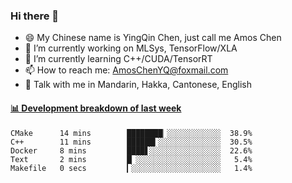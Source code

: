 ### Hi there 👋
- 😄 My Chinese name is YingQin Chen, just call me Amos Chen
- 🔭 I’m currently working on MLSys, TensorFlow/XLA
- 🌱 I’m currently learning C++/CUDA/TensorRT
- 📫 How to reach me: AmosChenYQ@foxmail.com
- 💬 Talk with me in Mandarin, Hakka, Cantonese, English

<!-- waka-box start -->
#### <a href="https://gist.github.com/becb911736b10de673d72f2a472b1e52" target="_blank">📊 Development breakdown of last week</a>
```text
CMake      14 mins        ████████▏░░░░░░░░░░░░  38.9%
C++        11 mins        ██████▍░░░░░░░░░░░░░░  30.5%
Docker     8 mins         ████▋░░░░░░░░░░░░░░░░  22.6%
Text       2 mins         █▏░░░░░░░░░░░░░░░░░░░   5.4%
Makefile   0 secs         ▎░░░░░░░░░░░░░░░░░░░░   1.4%
```
<!-- waka-box end -->


<!--
**AmosChenYQ/AmosChenYQ** is a ✨ _special_ ✨ repository because its `README.md` (this file) appears on your GitHub profile.

Here are some ideas to get you started:

- 🔭 I’m currently working on 
- 🌱 I’m currently learning ...
- 👯 I’m looking to collaborate on ...
- 🤔 I’m looking for help with ...
- 📫 How to reach me: AmosChenYQ@foxmail.com
- 😄 Pronouns: ...
- ⚡ Fun fact: ...
-->
